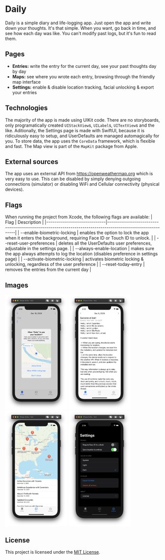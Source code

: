 # Daily
Daily is a simple diary and life-logging app. Just open the app and write down your thoughts. It's that simple. When you want, go back in time, and see how each day was like. You can't modify past logs, but it's fun to read them.

## Pages
- **Entries:** write the entry for the current day, see your past thoughts day by day
- **Maps:** see where you wrote each entry, browsing through the friendly map interface
- **Settings:** enable & disable location tracking, facial unlocking & export your entries

## Technologies
The majority of the app is made using UIKit code. There are no storyboards, only programatically created `UIStackView`s, `UILabel`s, `UITextView`s and the like. Aditionally, the Settings page is made with SwiftUI, because it is ridiculously easy to setup, and UserDefaults are managed automagically for you. To store data, the app uses the `CoreData` framework, which is flexible and fast. The Map view is part of the `MapKit` package from Apple.

## External sources
The app uses an external API from <https://openweathermap.org> which is very easy to use. This can be disabled by simply denying outgoing connections (simulator) or disabling WiFi and Cellular connectivity (physical devices).

## Flags
When running the project from Xcode, the following flags are available:
| Flag                         | Description                                                                                                 |
|------------------------------|-------------------------------------------------------------------------------------------------------------|
| --enable-biometric-locking   | enables the option to lock the app when it enters the background, requiring Face ID or Touch ID to unlock.  |
| --reset-user-preferences     | deletes all the UserDefaults user preferences, adjustable in the settings page.                             |
| --always-enable-location     | makes sure the app always attempts to log the location (disables preference in settings page)               |
| --activate-biometric-locking | activates biometric locking & unlocking, regardless of the user preference                                  |
| --reset-today-entry          | removes the entries from the current day                                                                    |

## Images
<div style="display: inline-block;">
<img src=".github/request-location.png" alt="Request for location" width="40%"/>
<img src=".github/demo-entry.png" alt="Example entry" width="40%"/>
<img src=".github/maps-view.png" alt="Map view" width="40%"/>
<img src=".github/settings-darkmode.png" alt="Settings in dark mode" width="40%"/>
</div>

## License
This project is licensed under the [MIT License](LICENSE).
